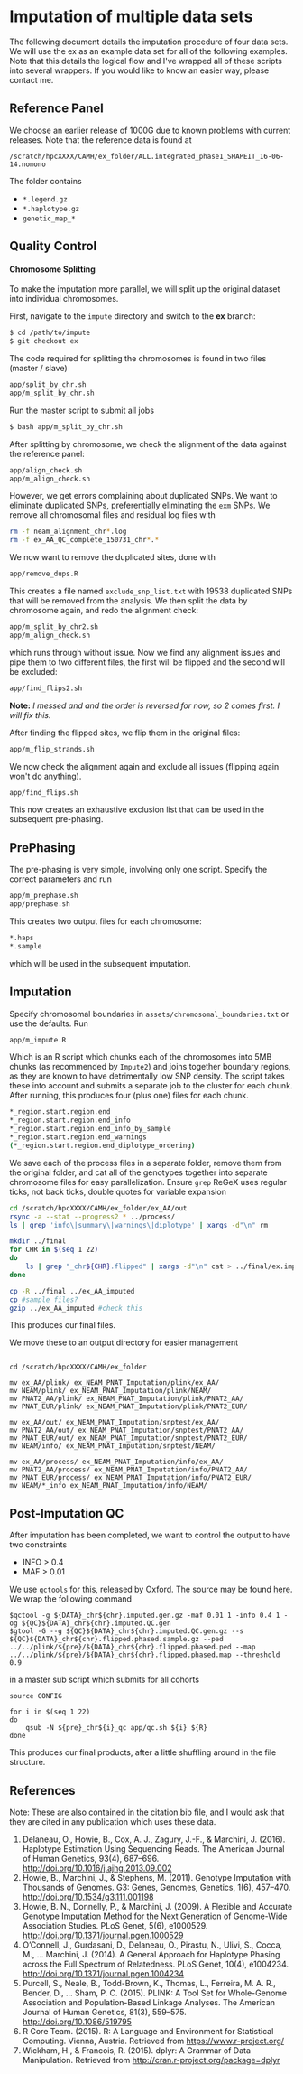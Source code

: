 # Imputation of multiple data sets

The following document details the imputation procedure of four data sets. We will use the ex as an example data set for all of the following examples. Note that this details the logical flow and I've wrapped all of these scripts into several wrappers. If you would like to know an easier way, please contact me. 

## Reference Panel

We choose an earlier release of 1000G due to known problems with current releases. Note that the reference data is found at 

`/scratch/hpcXXXX/CAMH/ex_folder/ALL.integrated_phase1_SHAPEIT_16-06-14.nomono`

The folder contains 

- `*.legend.gz`
- `*.haplotype.gz`
- `genetic_map_*`

## Quality Control 

#### Chromosome Splitting

To make the imputation more parallel, we will split up the original dataset into individual chromosomes. 

First, navigate to the `impute` directory and switch to the **ex** branch:

```bash
$ cd /path/to/impute
$ git checkout ex
```

The code required for splitting the chromosomes is found in two files (master / slave)

```bash
app/split_by_chr.sh
app/m_split_by_chr.sh
```

Run the master script to submit all jobs

```bash
$ bash app/m_split_by_chr.sh
```

After splitting by chromosome, we check the alignment of the data against the reference panel:

```bash
app/align_check.sh
app/m_align_check.sh
```

However, we get errors complaining about duplicated SNPs. We want to eliminate duplicated SNPs, preferentially eliminating the `exm` SNPs. We remove all chromosomal files and residual log files with

```bash
rm -f neam_alignment_chr*.log
rm -f ex_AA_QC_complete_150731_chr*.*
```

We now want to remove the duplicated sites, done with

```bash
app/remove_dups.R
```

This creates a file named `exclude_snp_list.txt` with 19538 duplicated SNPs that will be removed from the analysis. We then split the data by chromosome again, and redo the alignment check:

```bash
app/m_split_by_chr2.sh
app/m_align_check.sh
```

which runs through without issue. Now we find any alignment issues and pipe them to two different files, the first will be flipped and the second will be excluded:

```bash
app/find_flips2.sh
```

**Note:** *I messed and and the order is reversed for now, so 2 comes first. I will fix this.*

After finding the flipped sites, we flip them in the original files:

```bash
app/m_flip_strands.sh
```

We now check the alignment again and exclude all issues (flipping again won't do anything). 

```bash
app/find_flips.sh
```

This now creates an exhaustive exclusion list that can be used in the subsequent pre-phasing.

## PrePhasing

The pre-phasing is very simple, involving only one script.  Specify the correct parameters and run

```bash
app/m_prephase.sh
app/prephase.sh
```

This creates two output files for each chromosome:

```bash
*.haps
*.sample
```

which will be used in the subsequent imputation.

## Imputation

Specify chromosomal boundaries in `assets/chromosomal_boundaries.txt` or use the defaults. Run 

```bash
app/m_impute.R
```

Which is an R script which chunks each of the chromosomes into 5MB chunks (as recommended by `Impute2`) and joins together boundary regions, as they are known to have detrimentally low SNP density. The script takes these into account and submits a separate job to the cluster for each chunk. After running, this produces four (plus one) files for each chunk.

```bash
*_region.start.region.end
*_region.start.region.end_info
*_region.start.region.end_info_by_sample
*_region.start.region.end_warnings
(*_region.start.region.end_diplotype_ordering)
```

We save each of the process files in a separate folder, remove them from the original folder, and cat all of the genotypes together into separate chromosome files for easy parallelization. Ensure `grep` ReGeX uses regular ticks, not back ticks, double quotes for variable expansion

```bash
cd /scratch/hpcXXXX/CAMH/ex_folder/ex_AA/out
rsync -a --stat --progress2 * ../process/
ls | grep 'info\|summary\|warnings\|diplotype' | xargs -d"\n" rm 

mkdir ../final
for CHR in $(seq 1 22)
do
    ls | grep "_chr${CHR}.flipped" | xargs -d"\n" cat > ../final/ex.imputed.chr${CHR}.gen
done

cp -R ../final ../ex_AA_imputed
cp #sample files?
gzip ../ex_AA_imputed #check this
```

This produces our final files. 

We move these to an output directory for easier management

```

cd /scratch/hpcXXXX/CAMH/ex_folder 

mv ex_AA/plink/ ex_NEAM_PNAT_Imputation/plink/ex_AA/
mv NEAM/plink/ ex_NEAM_PNAT_Imputation/plink/NEAM/
mv PNAT2_AA/plink/ ex_NEAM_PNAT_Imputation/plink/PNAT2_AA/
mv PNAT_EUR/plink/ ex_NEAM_PNAT_Imputation/plink/PNAT2_EUR/

mv ex_AA/out/ ex_NEAM_PNAT_Imputation/snptest/ex_AA/
mv PNAT2_AA/out/ ex_NEAM_PNAT_Imputation/snptest/PNAT2_AA/
mv PNAT_EUR/out/ ex_NEAM_PNAT_Imputation/snptest/PNAT2_EUR/
mv NEAM/info/ ex_NEAM_PNAT_Imputation/snptest/NEAM/

mv ex_AA/process/ ex_NEAM_PNAT_Imputation/info/ex_AA/
mv PNAT2_AA/process/ ex_NEAM_PNAT_Imputation/info/PNAT2_AA/
mv PNAT_EUR/process/ ex_NEAM_PNAT_Imputation/info/PNAT2_EUR/
mv NEAM/*_info ex_NEAM_PNAT_Imputation/info/NEAM/
```

## Post-Imputation QC

After imputation has been completed, we want to control the output to have two constraints

- INFO > 0.4
- MAF > 0.01

We use `qctools` for this, released by Oxford. The source may be found [here](http://www.well.ox.ac.uk/~gav/qctool/#overview). We wrap the following command

```
$qctool -g ${DATA}_chr${chr}.imputed.gen.gz -maf 0.01 1 -info 0.4 1 -og ${QC}${DATA}_chr${chr}.imputed.QC.gen
$gtool -G --g ${QC}${DATA}_chr${chr}.imputed.QC.gen.gz --s ${QC}${DATA}_chr${chr}.flipped.phased.sample.gz --ped ../../plink/${pre}/${DATA}_chr${chr}.flipped.phased.ped --map ../../plink/${pre}/${DATA}_chr${chr}.flipped.phased.map --threshold 0.9
```

in a master sub script which submits for all cohorts

```
source CONFIG

for i in $(seq 1 22)
do
	qsub -N ${pre}_chr${i}_qc app/qc.sh ${i} ${R}
done
```

This produces our final products, after a little shuffling around in the file structure. 

## References

Note: These are also contained in the citation.bib file, and I would ask that they are cited in any publication which uses these data.

1. Delaneau, O., Howie, B., Cox, A. J., Zagury, J.-F., & Marchini, J. (2016). Haplotype Estimation Using Sequencing Reads. The American Journal of Human Genetics, 93(4), 687–696. http://doi.org/10.1016/j.ajhg.2013.09.002
2. Howie, B., Marchini, J., & Stephens, M. (2011). Genotype Imputation with Thousands of Genomes. G3: Genes, Genomes, Genetics, 1(6), 457–470. http://doi.org/10.1534/g3.111.001198
3. Howie, B. N., Donnelly, P., & Marchini, J. (2009). A Flexible and Accurate Genotype Imputation Method for the Next Generation of Genome-Wide Association Studies. PLoS Genet, 5(6), e1000529. http://doi.org/10.1371/journal.pgen.1000529
4. O’Connell, J., Gurdasani, D., Delaneau, O., Pirastu, N., Ulivi, S., Cocca, M., … Marchini, J. (2014). A General Approach for Haplotype Phasing across the Full Spectrum of Relatedness. PLoS Genet, 10(4), e1004234. http://doi.org/10.1371/journal.pgen.1004234
5. Purcell, S., Neale, B., Todd-Brown, K., Thomas, L., Ferreira, M. A. R., Bender, D., … Sham, P. C. (2015). PLINK: A Tool Set for Whole-Genome Association and Population-Based Linkage Analyses. The American Journal of Human Genetics, 81(3), 559–575. http://doi.org/10.1086/519795
6. R Core Team. (2015). R: A Language and Environment for Statistical Computing. Vienna, Austria. Retrieved from https://www.r-project.org/
7. Wickham, H., & Francois, R. (2015). dplyr: A Grammar of Data Manipulation. Retrieved from http://cran.r-project.org/package=dplyr
